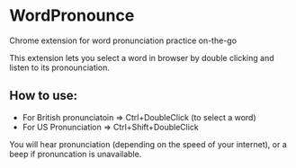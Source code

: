 # WordPronounce
Chrome extension for word pronunciation practice on-the-go

This extension lets you select a word in browser by double clicking and listen to its pronounciation. 

## How to use: 
  - For British pronunciatoin => Ctrl+DoubleClick (to select a word)
  - For US Pronunciation => Ctrl+Shift+DoubleClick
  
  You will hear pronunciation (depending on the speed of your internet), or a beep if pronuncation is unavailable.
